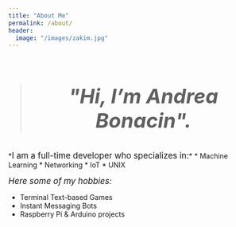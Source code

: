 ```yaml
---
title: "About Me"
permalink: /about/
header:
  image: "/images/zakim.jpg"
---
```


<br>

> # _**<center><big><big>"Hi, I’m Andrea Bonacin".</big></big></center>**_

<br>
*<big>I am a full-time developer who specializes in:</big>*
* Machine Learning
* Networking
* IoT
* UNIX

*<big>Here some of my hobbies:</big>*

* Terminal Text-based Games
* Instant Messaging Bots
* Raspberry Pi & Arduino projects
